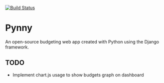[![Build Status](https://travis-ci.org/zach-king/Pynny.svg?branch=master)](https://travis-ci.org/zach-king/Pynny)

# Pynny
An open-source budgeting web app created with Python using the Django framework.

## TODO
- Implement chart.js usage to show budgets graph on dashboard
